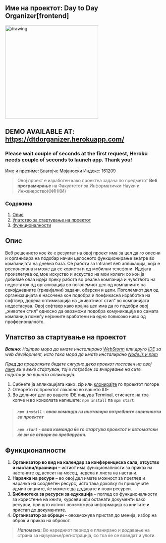 ## Име на проектот: Day to Day Organizer[frontend]
<img src="https://i.ibb.co/k4cSLx5/logo-primary-01.png" alt="drawing" width="300"/>


## DEMO AVAILABLE AT: https://dtdorganizer.herokuapp.com/
### Please wait couple of seconds at the first request, Heroku needs couple of seconds to launch app. Thank you!

Име и презиме: Благојче Мојаноски
Индекс: 161209

> Овој проект е изработен како проектна задача по предметот 
> **Веб програмирање** на Факултетот за Информатички Науки и Инженерство(ФИНКИ)

### Содржина
 1.  [ Опис](#опис)  
 2.  [Упатство за стартување на проектот](#упатство-за-стартување-на-проектот)  
 3.  [Функционалности](#функционалности)  

## Опис
Веб решението кое ќе e резултат на овој проект има за цел да го олесни и 
организира на подобар начин целосното функционирање внатре во компанијата на дневна база. Се работи за Intranet веб апликација, која е респонсивна и може да се користи и од мобилни телефони. Идејата произлегува од мое искуство и искуство на мои колеги со кои ја добивме оваа идеја преку работа во реална компанија и чувството на недостаток од организација во поголемиот дел од компаниите на секојдневните (тривијални) задачи, обврски и цели. Поголемиот дел од организацијата е насочена кон подобра и поефикасна изработка на софтвер, додека оптимизација на „животниот стил“ во компанијата недостасува. Овој софтвер како крајна цел има да го подобри овој „животен стил“ односно да овозможи подобра комуникација во самата компанија помеѓу нејзините вработени на едно повисоко ниво од професионалното.

## Упатство за стартување на проектот
***Важно**: Најпрво мора да имате инсталирано [WebStorm](https://www.jetbrains.com/webstorm/) или друго [IDE](https://en.wikipedia.org/wiki/Integrated_development_environment) за web development, исто така мора да имате инсталирано [Node.js и npm](https://docs.npmjs.com/downloading-and-installing-node-js-and-npm)*

*Пред да продолжите бидете сигурно дека проекот поставен на овој [линк](https://github.com/bmojanoski/DTDOrganizer-java) ви е веќе стартуван, тој е потребен за вчирување на сите податоци во вашата апликација.*

 1. Сибнете ја апликацијата како .zip или [клонирајте](https://help.github.com/en/github/creating-cloning-and-archiving-repositories/cloning-a-repository) го проектот погоре
 2. Отворето го проектот локално во вашето IDE
 3. Во долниот дел во вашето IDE пишува Terminal, стиснете на тоа копче и во конзолата напишете: `npm install` па `npm start`

>  ##### `npm install` - оваа команда ги инсталира потребните зависности за проектот  
> ##### `npm start` - оваа команда ќе го стартува проектот и автоматски ќе ви се отвори во пребарувач.
## Функционалности
1. **Организатор во вид на календар за конференциска сала, отсуство и
настани/празници** – истиот има функционалности за приказ на настаните од аспект на месец, недела и листа на настани. 
2. **Нарачка на ресури** – во овој дел имате можност за преглед и нарачка на соодветен ресурс, исто така доколку ги приклучите админ опциите, ќе можете да додавате и нови ресурси.
3. **Библиотека за ресурси за едукација** – поглед со функционалности за користење на книги, курсеви или останати документи како ресурси, при што истиот овозможува информација за книгите и пристап до документите.
4. **Организатор за оброци** – овозможува пристап до менија, избор на оброк и приказ на оброкот.
> ***Напомена:*** Во наредниот период е планирано и додавање на страна за највување/регистрација, со тоа ќе се воведат и улоги.
